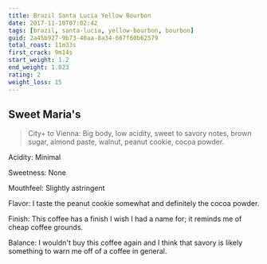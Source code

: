 ```yaml
---
title: Brazil Santa Lucia Yellow Bourbon
date: 2017-11-10T07:02:42
tags: [brazil, santa-lucia, yellow-bourbon, bourbon]
guid: 2a45b927-9b73-40aa-8a34-667f60b62579
total_roast: 11m33s
first_crack: 9m14s
start_weight: 1.2
end_weight: 1.023
rating: 2
weight_loss: 15
---
```


## Sweet Maria's

> City+ to Vienna: Big body, low acidity, sweet to savory notes, brown sugar,
> almond paste, walnut, peanut cookie, cocoa powder.

Acidity: Minimal

Sweetness: None

Mouthfeel: Slightly astringent

Flavor: I taste the peanut cookie somewhat and definitely the cocoa powder.

Finish: This coffee has a finish I wish I had a name for; it reminds me of cheap
coffee grounds.

Balance: I wouldn't buy this coffee again and I think that savory is likely
something to warn me off of a coffee in general.
